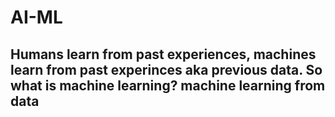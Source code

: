 # AI-ML

## Humans learn from past experiences, machines learn from past experinces aka previous data. So what is machine learning? machine learning from data 
